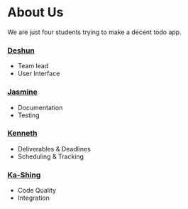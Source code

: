 # About Us 

We are just four students trying to make a decent todo app.

### [Deshun](https://github.com/unusep)
- Team lead
- User Interface 

### [Jasmine](https://github.com/jasminish) 
- Documentation 
- Testing 

### [Kenneth](https://github.com/Kenneth-LJS) 
- Deliverables & Deadlines 
- Scheduling & Tracking 

### [Ka-Shing](https://github.com/ongks)
- Code Quality 
- Integration 
